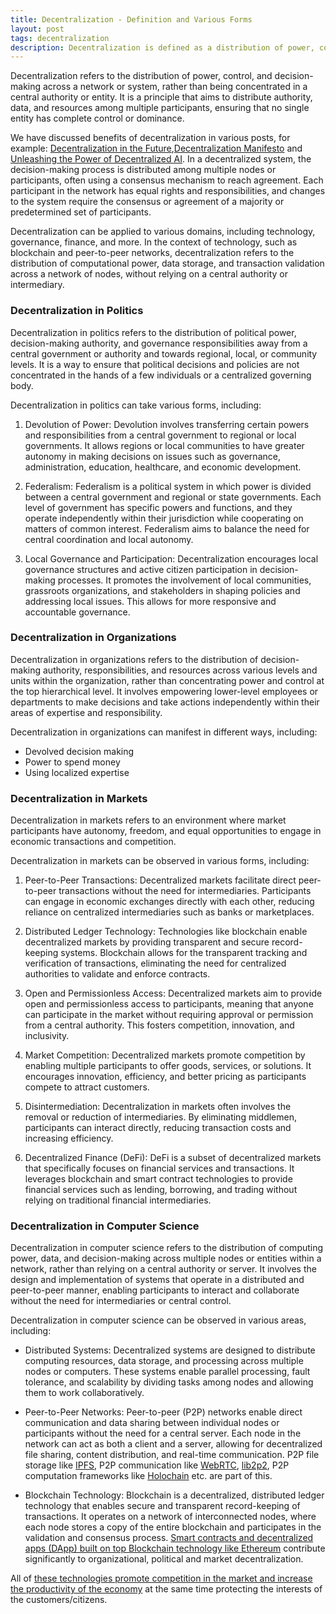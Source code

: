 ```yaml
---
title: Decentralization - Definition and Various Forms
layout: post
tags: decentralization
description: Decentralization is defined as a distribution of power, control and decision making across various entities. Decentralization takes several forms including - political, organizational, market-related and computational.
---
```

Decentralization refers to the distribution of power, control, and decision-making across a network or system, rather than being concentrated in a central authority or entity. It is a principle that aims to distribute authority, data, and resources among multiple participants, ensuring that no single entity has complete control or dominance.

We have discussed benefits of decentralization in various posts, for example: [Decentralization in the Future](/2023/05/09/decentralization-in-the-future.html),[Decentralization Manifesto](/2023/04/27/Decentralization-Manifesto.html) and [Unleashing the Power of Decentralized AI](/2023/05/17/Synergy-of-AI-with-BlockChain.html). In a decentralized system, the decision-making process is distributed among multiple nodes or participants, often using a consensus mechanism to reach agreement. Each participant in the network has equal rights and responsibilities, and changes to the system require the consensus or agreement of a majority or predetermined set of participants.

Decentralization can be applied to various domains, including technology, governance, finance, and more. In the context of technology, such as blockchain and peer-to-peer networks, decentralization refers to the distribution of computational power, data storage, and transaction validation across a network of nodes, without relying on a central authority or intermediary.

### Decentralization in Politics
Decentralization in politics refers to the distribution of political power, decision-making authority, and governance responsibilities away from a central government or authority and towards regional, local, or community levels. It is a way to ensure that political decisions and policies are not concentrated in the hands of a few individuals or a centralized governing body.

Decentralization in politics can take various forms, including:

1. Devolution of Power: Devolution involves transferring certain powers and responsibilities from a central government to regional or local governments. It allows regions or local communities to have greater autonomy in making decisions on issues such as governance, administration, education, healthcare, and economic development.

2. Federalism: Federalism is a political system in which power is divided between a central government and regional or state governments. Each level of government has specific powers and functions, and they operate independently within their jurisdiction while cooperating on matters of common interest. Federalism aims to balance the need for central coordination and local autonomy.

3. Local Governance and Participation: Decentralization encourages local governance structures and active citizen participation in decision-making processes. It promotes the involvement of local communities, grassroots organizations, and stakeholders in shaping policies and addressing local issues. This allows for more responsive and accountable governance.

### Decentralization in Organizations
Decentralization in organizations refers to the distribution of decision-making authority, responsibilities, and resources across various levels and units within the organization, rather than concentrating power and control at the top hierarchical level. It involves empowering lower-level employees or departments to make decisions and take actions independently within their areas of expertise and responsibility.

Decentralization in organizations can manifest in different ways, including:
- Devolved decision making
- Power to spend money 
- Using localized expertise

### Decentralization in Markets
Decentralization in markets refers to an environment where market participants have autonomy, freedom, and equal opportunities to engage in economic transactions and competition.

Decentralization in markets can be observed in various forms, including:

1. Peer-to-Peer Transactions: Decentralized markets facilitate direct peer-to-peer transactions without the need for intermediaries. Participants can engage in economic exchanges directly with each other, reducing reliance on centralized intermediaries such as banks or marketplaces.

2. Distributed Ledger Technology: Technologies like blockchain enable decentralized markets by providing transparent and secure record-keeping systems. Blockchain allows for the transparent tracking and verification of transactions, eliminating the need for centralized authorities to validate and enforce contracts.

3. Open and Permissionless Access: Decentralized markets aim to provide open and permissionless access to participants, meaning that anyone can participate in the market without requiring approval or permission from a central authority. This fosters competition, innovation, and inclusivity.

4. Market Competition: Decentralized markets promote competition by enabling multiple participants to offer goods, services, or solutions. It encourages innovation, efficiency, and better pricing as participants compete to attract customers.

5. Disintermediation: Decentralization in markets often involves the removal or reduction of intermediaries. By eliminating middlemen, participants can interact directly, reducing transaction costs and increasing efficiency.

6. Decentralized Finance (DeFi): DeFi is a subset of decentralized markets that specifically focuses on financial services and transactions. It leverages blockchain and smart contract technologies to provide financial services such as lending, borrowing, and trading without relying on traditional financial intermediaries.

### Decentralization in Computer Science
Decentralization in computer science refers to the distribution of computing power, data, and decision-making across multiple nodes or entities within a network, rather than relying on a central authority or server. It involves the design and implementation of systems that operate in a distributed and peer-to-peer manner, enabling participants to interact and collaborate without the need for intermediaries or central control.

Decentralization in computer science can be observed in various areas, including:

- Distributed Systems: Decentralized systems are designed to distribute computing resources, data storage, and processing across multiple nodes or computers. These systems enable parallel processing, fault tolerance, and scalability by dividing tasks among nodes and allowing them to work collaboratively.

- Peer-to-Peer Networks: Peer-to-peer (P2P) networks enable direct communication and data sharing between individual nodes or participants without the need for a central server. Each node in the network can act as both a client and a server, allowing for decentralized file sharing, content distribution, and real-time communication. P2P file storage like [IPFS](/2023/05/31/IPFS-Decentralized-File-Storage.html), P2P communication like [WebRTC](https://webrtc.org/), [lib2p2](/2023/05/31/Libp2p-Decentralized-Applications.html), P2P computation frameworks like [Holochain](/2023/03/16/Holochain-Decentralized-Computing.html) etc. are part of this.

- Blockchain Technology: Blockchain is a decentralized, distributed ledger technology that enables secure and transparent record-keeping of transactions. It operates on a network of interconnected nodes, where each node stores a copy of the entire blockchain and participates in the validation and consensus process. [Smart contracts and decentralized apps (DApp) built on top Blockchain technology like Ethereum](/2023/05/29/Developing-Deploying-Smart-Contract-Ethereum.html) contribute significantly to organizational, political and market decentralization.

All of [these technologies promote competition in the market and increase the productivity of the economy](/2023/05/31/Decentralization-Blockchain-P2P-Promote-Competition.html) at the same time protecting the interests of the customers/citizens.

